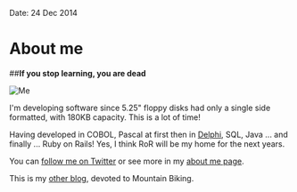 Date: 24 Dec 2014

# About me

##__If you stop learning, you are dead__

<img src="/attachments/about/me.jpg" class="picture" alt="Me">

I'm developing software since 5.25" floppy disks had only a single side formatted, with 180KB capacity. This is a lot of time!

Having developed in COBOL, Pascal at first then in [Delphi](http://www.embarcadero.com/products/delphi), SQL, Java ... and finally ... Ruby on Rails! Yes, I think RoR will be my home for the next years.

You can [follow me on Twitter](http://twitter.com/tiagoameller) or see more in my [about me page](http://about.me/tiagoameller).

This is my [other blog](http://www.tiagobtt.com), devoted to Mountain Biking.


